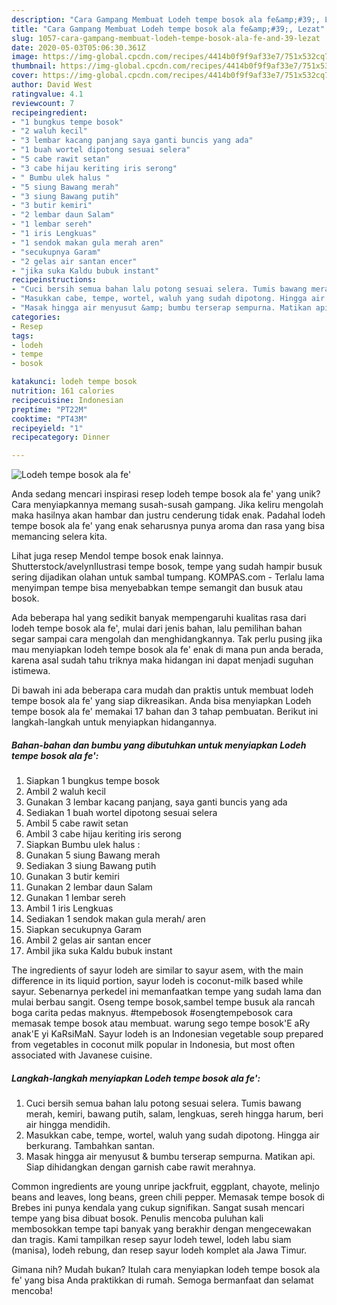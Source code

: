 ```yaml
---
description: "Cara Gampang Membuat Lodeh tempe bosok ala fe&amp;#39;, Lezat"
title: "Cara Gampang Membuat Lodeh tempe bosok ala fe&amp;#39;, Lezat"
slug: 1057-cara-gampang-membuat-lodeh-tempe-bosok-ala-fe-and-39-lezat
date: 2020-05-03T05:06:30.361Z
image: https://img-global.cpcdn.com/recipes/4414b0f9f9af33e7/751x532cq70/lodeh-tempe-bosok-ala-fe-foto-resep-utama.jpg
thumbnail: https://img-global.cpcdn.com/recipes/4414b0f9f9af33e7/751x532cq70/lodeh-tempe-bosok-ala-fe-foto-resep-utama.jpg
cover: https://img-global.cpcdn.com/recipes/4414b0f9f9af33e7/751x532cq70/lodeh-tempe-bosok-ala-fe-foto-resep-utama.jpg
author: David West
ratingvalue: 4.1
reviewcount: 7
recipeingredient:
- "1 bungkus tempe bosok"
- "2 waluh kecil"
- "3 lembar kacang panjang saya ganti buncis yang ada"
- "1 buah wortel dipotong sesuai selera"
- "5 cabe rawit setan"
- "3 cabe hijau keriting iris serong"
- " Bumbu ulek halus "
- "5 siung Bawang merah"
- "3 siung Bawang putih"
- "3 butir kemiri"
- "2 lembar daun Salam"
- "1 lembar sereh"
- "1 iris Lengkuas"
- "1 sendok makan gula merah aren"
- "secukupnya Garam"
- "2 gelas air santan encer"
- "jika suka Kaldu bubuk instant"
recipeinstructions:
- "Cuci bersih semua bahan lalu potong sesuai selera. Tumis bawang merah, kemiri, bawang putih, salam, lengkuas, sereh hingga harum, beri air hingga mendidih."
- "Masukkan cabe, tempe, wortel, waluh yang sudah dipotong. Hingga air berkurang. Tambahkan santan."
- "Masak hingga air menyusut &amp; bumbu terserap sempurna. Matikan api. Siap dihidangkan dengan garnish cabe rawit merahnya."
categories:
- Resep
tags:
- lodeh
- tempe
- bosok

katakunci: lodeh tempe bosok 
nutrition: 161 calories
recipecuisine: Indonesian
preptime: "PT22M"
cooktime: "PT43M"
recipeyield: "1"
recipecategory: Dinner

---
```



![Lodeh tempe bosok ala fe&#39;](https://img-global.cpcdn.com/recipes/4414b0f9f9af33e7/751x532cq70/lodeh-tempe-bosok-ala-fe-foto-resep-utama.jpg)

Anda sedang mencari inspirasi resep lodeh tempe bosok ala fe&#39; yang unik? Cara menyiapkannya memang susah-susah gampang. Jika keliru mengolah maka hasilnya akan hambar dan justru cenderung tidak enak. Padahal lodeh tempe bosok ala fe&#39; yang enak seharusnya punya aroma dan rasa yang bisa memancing selera kita.

Lihat juga resep Mendol tempe bosok enak lainnya. Shutterstock/avelynIlustrasi tempe bosok, tempe yang sudah hampir busuk sering dijadikan olahan untuk sambal tumpang. KOMPAS.com - Terlalu lama menyimpan tempe bisa menyebabkan tempe semangit dan busuk atau bosok.

Ada beberapa hal yang sedikit banyak mempengaruhi kualitas rasa dari lodeh tempe bosok ala fe&#39;, mulai dari jenis bahan, lalu pemilihan bahan segar sampai cara mengolah dan menghidangkannya. Tak perlu pusing jika mau menyiapkan lodeh tempe bosok ala fe&#39; enak di mana pun anda berada, karena asal sudah tahu triknya maka hidangan ini dapat menjadi suguhan istimewa.


Di bawah ini ada beberapa cara mudah dan praktis untuk membuat lodeh tempe bosok ala fe&#39; yang siap dikreasikan. Anda bisa menyiapkan Lodeh tempe bosok ala fe&#39; memakai 17 bahan dan 3 tahap pembuatan. Berikut ini langkah-langkah untuk menyiapkan hidangannya.

<!--inarticleads1-->

##### Bahan-bahan dan bumbu yang dibutuhkan untuk menyiapkan Lodeh tempe bosok ala fe&#39;:

1. Siapkan 1 bungkus tempe bosok
1. Ambil 2 waluh kecil
1. Gunakan 3 lembar kacang panjang, saya ganti buncis yang ada
1. Sediakan 1 buah wortel dipotong sesuai selera
1. Ambil 5 cabe rawit setan
1. Ambil 3 cabe hijau keriting iris serong
1. Siapkan  Bumbu ulek halus :
1. Gunakan 5 siung Bawang merah
1. Sediakan 3 siung Bawang putih
1. Gunakan 3 butir kemiri
1. Gunakan 2 lembar daun Salam
1. Gunakan 1 lembar sereh
1. Ambil 1 iris Lengkuas
1. Sediakan 1 sendok makan gula merah/ aren
1. Siapkan secukupnya Garam
1. Ambil 2 gelas air santan encer
1. Ambil jika suka Kaldu bubuk instant


The ingredients of sayur lodeh are similar to sayur asem, with the main difference in its liquid portion, sayur lodeh is coconut-milk based while sayur. Sebenarnya perkedel ini memanfaatkan tempe yang sudah lama dan mulai berbau sangit. Oseng tempe bosok,sambel tempe busuk ala rancah boga carita pedas maknyus. #tempebosok #osengtempebosok cara memasak tempe bosok atau membuat. warung sego tempe bosok&#39;E aRy anak&#39;E yi KaRsiMaN. Sayur lodeh is an Indonesian vegetable soup prepared from vegetables in coconut milk popular in Indonesia, but most often associated with Javanese cuisine. 

<!--inarticleads2-->

##### Langkah-langkah menyiapkan Lodeh tempe bosok ala fe&#39;:

1. Cuci bersih semua bahan lalu potong sesuai selera. Tumis bawang merah, kemiri, bawang putih, salam, lengkuas, sereh hingga harum, beri air hingga mendidih.
1. Masukkan cabe, tempe, wortel, waluh yang sudah dipotong. Hingga air berkurang. Tambahkan santan.
1. Masak hingga air menyusut &amp; bumbu terserap sempurna. Matikan api. Siap dihidangkan dengan garnish cabe rawit merahnya.


Common ingredients are young unripe jackfruit, eggplant, chayote, melinjo beans and leaves, long beans, green chili pepper. Memasak tempe bosok di Brebes ini punya kendala yang cukup signifikan. Sangat susah mencari tempe yang bisa dibuat bosok. Penulis mencoba puluhan kali membosokkan tempe tapi banyak yang berakhir dengan mengecewakan dan tragis. Kami tampilkan resep sayur lodeh tewel, lodeh labu siam (manisa), lodeh rebung, dan resep sayur lodeh komplet ala Jawa Timur. 

Gimana nih? Mudah bukan? Itulah cara menyiapkan lodeh tempe bosok ala fe&#39; yang bisa Anda praktikkan di rumah. Semoga bermanfaat dan selamat mencoba!
